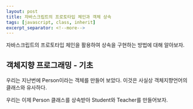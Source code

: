 ```yaml
---
layout: post
title: 자바스크립트의 프로토타입 체인과 객체 상속
tags: [javascript, class, inherit]
excerpt_separator: <!--more-->
---
```


자바스크립트의 프로토타입 체인을 활용하여 상속을 구현하는 방법에 대해 알아보자.
<!--more-->

## 객체지향 프로그래밍 - 기초
우리는 지난번에 Person이라는 객체를 만들어 보았다. 이것은 사실상 객체지향언어의 클래스와 유사하다.

우리는 이제 Person 클래스를 상속받아 Student와 Teacher를 만들어보자.

